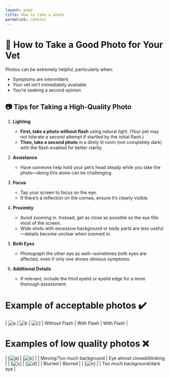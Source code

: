 ```yaml
---
layout: page
title: How to take a photo
permalink: /photo/
---
```


# 📸 How to Take a Good Photo for Your Vet  

Photos can be extremely helpful, particularly when:  
- Symptoms are intermittent  
- Your vet isn’t immediately available  
- You’re seeking a second opinion  

## 📷 Tips for Taking a High-Quality Photo  

1. **Lighting**  
   - **First, take a photo without flash** using natural light. (Your pet may not tolerate a second attempt if startled by the initial flash.)  
   - **Then, take a second photo** in a dimly lit room (not completely dark) with the flash enabled for better clarity.  

2. **Assistance**  
   - Have someone help hold your pet’s head steady while you take the photo—doing this alone can be challenging.  

3. **Focus**  
   - Tap your screen to focus on the eye.  
   - If there’s a reflection on the cornea, ensure it’s clearly visible.  

4. **Proximity**  
   - Avoid zooming in. Instead, get as close as possible so the eye fills most of the screen.  
   - Wide shots with excessive background or body parts are less useful—details become unclear when zoomed in.  

5. **Both Eyes**  
   - Photograph the other eye as well—sometimes both eyes are affected, even if only one shows obvious symptoms.  

6. **Additional Details**  
   - If relevant, include the third eyelid or eyelid edge for a more thorough assessment.

# Example of acceptable photos ✔️

| ![a](assets/photos/Ac1.jpg) | ![b](assets/photos/AcFlash1.jpg) | ![c](assets/photos/AcFlash2.jpg)] 
| Without Flash | With Flash | With Flash | 

# Examples of low quality photos ❌

| [![a](assets/photos/no3.jpg)] | [![b](assets/photos/no2.jpg)] | 
| Moving/Too much background | Eye almost closed/blinking | 
| [![c](assets/photos/no4.jpg)] | [![d](assets/photos/no5.jpg)] | 
| Blurred | Blurred | 
| [![e](assets/photos/no6.jpg)] |
| Too much background/dark eye |  
